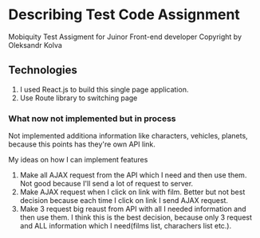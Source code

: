 # Describing Test Code Assignment

Mobiquity Test Assigment for Juinor Front-end developer
Copyright by Oleksandr Kolva

## Technologies

1. I used React.js to build this single page application.
2. Use Route library to switching page

### What now not implemented but in process

Not implemented additiona information like characters, vehicles, planets, because this points has they're own API link.

My ideas on how I can implement features

1. Make all AJAX request from the API which I need and then use them. Not good because I'll send a lot of request to server.
2. Make AJAX request when I click on link with film. Better but not best decision because each time I click on link I send AJAX request.
3. Make 3 request big reaust from API with all I needed information and then use them. I think this is the best decision, because only 3 request and ALL information which I need(films list, charachers list etc.).
